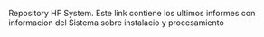 Repository HF System. 
Este link contiene los ultimos informes con informacion del Sistema sobre instalacio y procesamiento
